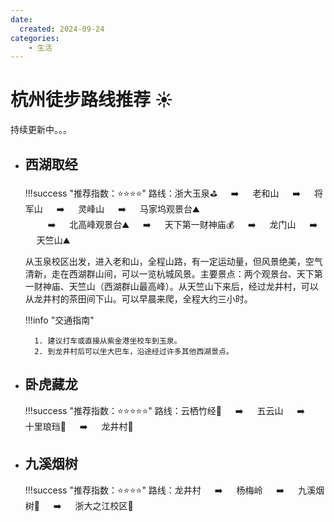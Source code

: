 ```yaml
---
date:
  created: 2024-09-24
categories: 
    - 生活
---
```


# 杭州徒步路线推荐 :sunny:

持续更新中。。。

<!-- more -->

- ## 西湖取经
    !!!success "推荐指数：:star::star::star::star:"
        路线：浙大玉泉:golf:  &emsp; :arrow_right:  &emsp; 老和山 &emsp; :arrow_right: &emsp; 将军山 &emsp; :arrow_right: &emsp; 灵峰山 &emsp; :arrow_right: &emsp; 马家坞观景台:mountain: &emsp;   
        &emsp; &emsp; :arrow_right: &emsp; 北高峰观景台:mountain: &emsp; :arrow_right: &emsp; 天下第一财神庙:moneybag: &emsp; :arrow_right: &emsp; 龙门山 &emsp; :arrow_right: &emsp; 天竺山:mountain:     
    
    
    
    从玉泉校区出发，进入老和山，全程山路，有一定运动量，但风景绝美，空气清新，走在西湖群山间，可以一览杭城风景。主要景点：两个观景台、天下第一财神庙、天竺山（西湖群山最高峰）。从天竺山下来后，经过龙井村，可以从龙井村的茶田间下山。可以早晨来爬，全程大约三小时。
    
    !!!info "交通指南"
    
    	1. 建议打车或直接从紫金港坐校车到玉泉。
     	2. 到龙井村后可以坐大巴车，沿途经过许多其他西湖景点。



- ## 卧虎藏龙
    !!!success "推荐指数：:star::star::star::star::star:"
        路线：云栖竹经:bamboo: &emsp; :arrow_right: &emsp; 五云山 &emsp; :arrow_right: &emsp; 十里琅珰:herb: &emsp; :arrow_right: &emsp; 龙井村:seedling:

- ## 九溪烟树
    !!!success "推荐指数：:star::star::star::star:"
        路线：龙井村 &emsp; :arrow_right: &emsp; 杨梅岭 &emsp; :arrow_right: &emsp; 九溪烟树:evergreen_tree: &emsp; :arrow_right: &emsp; 浙大之江校区:school: